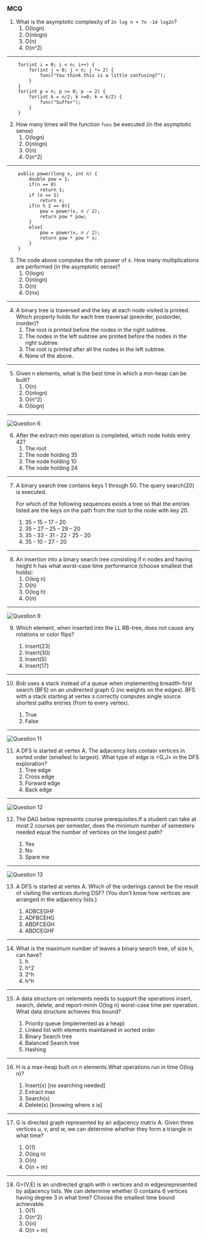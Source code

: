 ### MCQ

1. What is the asymptotic complexity of `2n log n + 7n -14 log2n`?
    1. O(logn)
    2. O(nlogn)
    3. O(n)
    4. O(n^2)

--- 
```
    for(int i = 0; i < n; i++) {
        for(int j = 0; j < n; j *= 2) {
            func("You think this is a little confusing?");
        }
    }
    for(int p = n; p >= 0; p -= 2) {
        for(int k = n/2; k >=0; k = k/2) {
            func("Suffer");
        }
    }
```
2. How many times will the function `func` be executed (in the asymptotic sense)
    1. O(logn)
    2. O(nlogn)
    3. O(n)
    4. O(n^2)

---
```
    public power(long x, int n) {
        double pow = 1;
        if(n == 0)
            return 1;
        if (n == 1)
            return x;
        if(n % 2 == 0){
            pow = power(x, n / 2);
            return pow * pow; 
        }
        else{
            pow = power(x, n / 2);
            return pow * pow * x;
        }
    }
```
3. The code above computes the nth power of x. How many multiplications are performed (in the asymptotic sense)?
    1. O(logn)
    2. O(nlogn)
    3. O(n)
    4. O(nx)

---
4. A binary tree is traversed and the key at each node visited is printed. Which property holds for each tree traversal (preorder, postorder, inorder)?
    1. The root is printed before the nodes in the right subtree.
    2. The nodes in the left subtree are printed before the nodes in the right subtree.
    3. The root is printed after all the nodes in the left subtree.
    4. None of the above.

---
5. Given n elements, what is the best time in which a min-heap can be built?
    1. O(n)
    3. O(nlogn)
    4. O(n^2)
    5. O(logn)

---
![Question 6](images/q6.png "min heap tree")

6. After the extract-min operation is completed, which node holds entry 42?
    1. The root
    2. The node holding 35
    3. The node holding 10
    4. The node holding 24

---
7. A binary search tree contains keys 1 through 50. The query search(20) is executed. 

    For which of the following sequences exists a tree so that the entries listed are the keys on the path from the root to the node with key 20.

    1. 35 – 15 – 17 – 20
    2. 35 – 27 – 25 – 29 – 20
    3. 35 - 33 - 31 - 22 - 25 - 20
    4. 35 - 10 - 27 - 20

--- 
8. An insertion into a binary search tree consisting if n nodes and having height h has what worst-case time performance (choose smallest that holds):
    1. O(log n)
    2. O(h)
    3. O(log h)
    4. O(n)

---
![Question 9](images/q9.png "min heap tree")

9. Which element, when inserted into the LL RB-tree, does not cause any rotations or color flips?

    1. Insert(23)
    2. Insert(30)
    3. Insert(5)
    4. Insert(17)

--- 
10. Bob uses a stack instead of a queue when implementing breadth-first search (BFS) on an undirected graph G (no weights on the edges).
BFS with a stack starting at vertex s correctly computes single source shortest paths entries (from to every vertex).

    1. True
    2. False

---
![Question 11](images/q11.png "min heap tree")

11. A DFS is started at vertex A. The adjacency lists contain vertices in sorted order (smallest to largest). What type of edge is <G,J> in the DFS exploration?
    1. Tree edge
    2. Cross edge
    3. Forward edge
    4. Back edge

---
![Question 12](images/q12.png "min heap tree")

12. The DAG below represents course prerequisites.If a student can take at most 2 courses per semester, does the minimum number of semesters needed equal the number of vertices on the longest path?

    1. Yes
    2. No
    3. Spare me

---
![Question 13](images/q13.png "min heap tree")

13. A DFS is started at vertex A. Which of the orderings cannot be the result of visiting the vertices during DSF? (You don’t know how vertices are arranged in the adjacency lists.)

    1. ADBCEGHF
    2. ADFBCEHG
    3. ABDFCEGH
    4. ABDCEGHF

---
14. What is the maximum number of leaves a binary search tree, of size h, can have?
    1. h
    2. h^2
    3. 2^h
    4. h^h

---
15. A data structure on nelements needs to support the operations insert, search, delete, and report-minin O(log n) worst-case time per operation. What data structure achieves this bound?

    1. Priority queue (implemented as a heap)
    2. Linked list with elements maintained in sorted order
    3. Binary Search tree
    4. Balanced Search tree
    5. Hashing

---
16. H is a max-heap built on n elements.What operations run in time O(log n)?

    1. Insert(x) [no searching needed]
    2. Extract max
    3. Search(x)
    4. Delete(x) [knowing where x is]

---
17. G is directed graph represented by an adjacency matrix A. Given three vertices u, v, and w, we can determine whether they form a triangle in what time?

    1. O(1)
    2. O(log n)
    3. O(n)
    4. O(n + m)

---
18. G=(V,E) is an undirected graph with n vertices and m edgesrepresented by adjacency lists. We can determine whether G contains 6 vertices having degree 3 in what time? Choose the smallest time bound achievable.
    1. O(1)
    2. O(n^2)
    3. O(n)
    4. O(n + m)